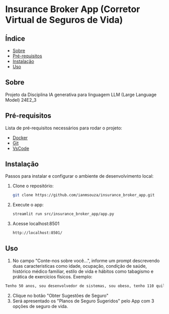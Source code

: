 # Insurance Broker App (Corretor Virtual de Seguros de Vida)

## Índice
- [Sobre](#sobre)
- [Pré-requisitos](#pré-requisitos)
- [Instalação](#instalação)
- [Uso](#uso)

## Sobre
Projeto da Disciplina 
IA generativa para linguagem 
LLM (Large Language Model)
24E2_3

## Pré-requisitos
Lista de pré-requisitos necessários para rodar o projeto:
- [Docker](https://www.docker.com/products/docker-desktop)
- [Git](https://git-scm.com/downloads)
- [VsCode](https://code.visualstudio.com/download)

## Instalação
Passos para instalar e configurar o ambiente de desenvolvimento local:
1. Clone o repositório:
   ```bash
   git clone https://github.com/ianmsouza/insurance_broker_app.git
   ```
2. Execute o app:
   ```bash
   streamlit run src/insurance_broker_app/app.py
   ```
4. Acesse localhost:8501
   ```bash
   http://localhost:8501/
   ```

## Uso
1. No campo "Conte-nos sobre você...", informe um prompt descrevendo duas caracteristicas como idade, ocupação, condição de saúde, histórico médico familiar, estilo de vida e hábitos como tabagismo e prática de exercícios físicos.
Exemplo: 
```bash
Tenho 50 anos, sou desenvolvedor de sistemas, sou obeso, tenho 110 quilos, 1,75cm de altura, pratico atividade física 2 vezes por semana, sempre faço check-up médico e exames de sangue regularmente e tenho pré-diabetes.
```
2. Clique no botão "Obter Sugestões de Seguro"
3. Será apresentado os "Planos de Seguro Sugeridos" pelo App com 3 opções de seguro de vida.

